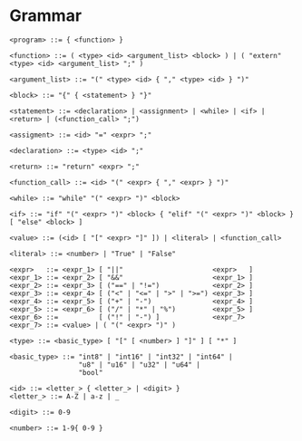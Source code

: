 Grammar
=======

    <program> ::= { <function> }

    <function> ::= ( <type> <id> <argument_list> <block> ) | ( "extern" <type> <id> <argument_list> ";" )

    <argument_list> ::= "(" <type> <id> { "," <type> <id> } ")"

    <block> ::= "{" { <statement> } "}"

    <statement> ::= <declaration> | <assignment> | <while> | <if> | <return> | (<function_call> ";")

    <assigment> ::= <id> "=" <expr> ";"

    <declaration> ::= <type> <id> ";"

    <return> ::= "return" <expr> ";"

    <function_call> ::= <id> "(" <expr> { "," <expr> } ")"

    <while> ::= "while" "(" <expr> ")" <block>

    <if> ::= "if" "(" <expr> ")" <block> { "elif" "(" <expr> ")" <block> } [ "else" <block> ]

    <value> ::= (<id> [ "[" <expr> "]" ]) | <literal> | <function_call>

    <literal> ::= <number> | "True" | "False"

    <expr>   ::= <expr_1> [ "||"                      <expr>   ]
    <expr_1> ::= <expr_2> [ "&&"                      <expr_1> ]
    <expr_2> ::= <expr_3> [ ("==" | "!=")             <expr_2> ]
    <expr_3> ::= <expr_4> [ ("<" | "<=" | ">" | ">=") <expr_3> ]
    <expr_4> ::= <expr_5> [ ("+" | "-")               <expr_4> ]
    <expr_5> ::= <expr_6> [ ("/" | "*" | "%")         <expr_5> ]
    <expr_6> ::=          [ ("!" | "-") ]             <expr_7>
    <expr_7> ::= <value> | ( "(" <expr> ")" )

    <type> ::= <basic_type> [ "[" [ <number> ] "]" ] [ "*" ]

    <basic_type> ::= "int8" | "int16" | "int32" | "int64" |
                     "u8" | "u16" | "u32" | "u64" |
                     "bool"

    <id> ::= <letter_> { <letter_> | <digit> }
    <letter_> ::= A-Z | a-z | _

    <digit> ::= 0-9

    <number> ::= 1-9{ 0-9 }
